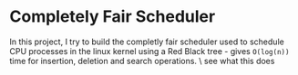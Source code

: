 # Completely Fair Scheduler
In this project, I try to build the completly fair scheduler used to schedule CPU processes in the linux kernel using a Red Black tree - gives `O(log(n))` time for insertion, deletion and search operations.
\ see what this does
